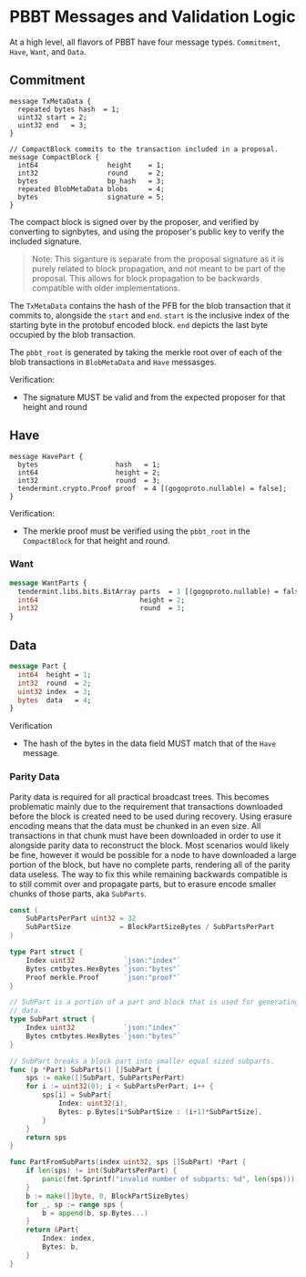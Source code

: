 # PBBT Messages and Validation Logic

At a high level, all flavors of PBBT have four message types. `Commitment`,
`Have`, `Want`, and `Data`.

## Commitment

```protobuf=
message TxMetaData {
  repeated bytes hash  = 1;
  uint32 start = 2;
  uint32 end   = 3;
}

// CompactBlock commits to the transaction included in a proposal.
message CompactBlock {
  int64                 height    = 1;
  int32                 round     = 2;
  bytes                 bp_hash   = 3;
  repeated BlobMetaData blobs     = 4;
  bytes                 signature = 5;
}
```

The compact block is signed over by the proposer, and verified by converting to
signbytes, and using the proposer's public key to verify the included signature.

> Note: This siganture is separate from the proposal signature as it is purely
> related to block propagation, and not meant to be part of the proposal. This
> allows for block propagation to be backwards compatible with older
> implementations.

The `TxMetaData` contains the hash of the PFB for the blob transaction that it
commits to, alongside the `start` and `end`. `start` is the inclusive index of
the starting byte in the protobuf encoded block. `end` depicts the last byte
occupied by the blob transaction.

The `pbbt_root` is generated by taking the merkle root over of each of the blob
transactions in `BlobMetaData` and `Have` messasges.

Verification:

- The signature MUST be valid and from the expected proposer for that height and
  round

## Have

```protobuf=
message HavePart {
  bytes                   hash   = 1;
  int64                   height = 2;
  int32                   round  = 3;
  tendermint.crypto.Proof proof  = 4 [(gogoproto.nullable) = false];
}

```

Verification:
- The merkle proof must be verified using the `pbbt_root` in the `CompactBlock` for that height and round.

### Want

```protobuf
message WantParts {
  tendermint.libs.bits.BitArray parts  = 1 [(gogoproto.nullable) = false];
  int64                         height = 2;
  int32                         round  = 3;
}
```

## Data

```protobuf
message Part {
  int64  height = 1;
  int32  round  = 2;
  uint32 index  = 3;
  bytes  data   = 4;
}
```

Verification
- The hash of the bytes in the data field MUST match that of the `Have` message.

### Parity Data

Parity data is required for all practical broadcast trees. This becomes
problematic mainly due to the requirement that transactions downloaded before
the block is created need to be used during recovery. Using erasure encoding
means that the data must be chunked in an even size. All transactions in that
chunk must have been downloaded in order to use it alongside parity data to
reconstruct the block. Most scenarios would likely be fine, however it would be
possible for a node to have downloaded a large portion of the block, but have no
complete parts, rendering all of the parity data useless. The way to fix this
while remaining backwards compatible is to still commit over and propagate
parts, but to erasure encode smaller chunks of those parts, aka `SubParts`.

```go
const (
	SubPartsPerPart uint32 = 32
	SubPartSize            = BlockPartSizeBytes / SubPartsPerPart
)

type Part struct {
	Index uint32            `json:"index"`
	Bytes cmtbytes.HexBytes `json:"bytes"`
	Proof merkle.Proof      `json:"proof"`
}

// SubPart is a portion of a part and block that is used for generating parity
// data.
type SubPart struct {
	Index uint32            `json:"index"`
	Bytes cmtbytes.HexBytes `json:"bytes"`
}

// SubPart breaks a block part into smaller equal sized subparts.
func (p *Part) SubParts() []SubPart {
	sps := make([]SubPart, SubPartsPerPart)
	for i := uint32(0); i < SubPartsPerPart; i++ {
		sps[i] = SubPart{
			Index: uint32(i),
			Bytes: p.Bytes[i*SubPartSize : (i+1)*SubPartSize],
		}
	}
	return sps
}

func PartFromSubParts(index uint32, sps []SubPart) *Part {
	if len(sps) != int(SubPartsPerPart) {
		panic(fmt.Sprintf("invalid number of subparts: %d", len(sps)))
	}
	b := make([]byte, 0, BlockPartSizeBytes)
	for _, sp := range sps {
		b = append(b, sp.Bytes...)
	}
	return &Part{
		Index: index,
		Bytes: b,
	}
}
```